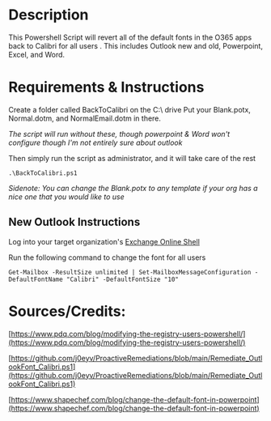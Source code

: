 # Description
This Powershell Script will revert all of the default fonts in the O365 apps back to Calibri for all users . This includes Outlook new and old, Powerpoint, Excel, and Word.

# Requirements & Instructions
Create a folder called BackToCalibri on the C:\ drive
Put your Blank.potx, Normal.dotm, and NormalEmail.dotm in there. 

_The script will run without these, though powerpoint & Word won't configure though I'm not entirely sure about outlook_

Then simply run the script as administrator, and it will take care of the rest
```
.\BackToCalibri.ps1
```
_Sidenote: You can change the Blank.potx to any template if your org has a nice one that you would like to use_
## New Outlook Instructions
Log into your target organization's [Exchange Online Shell](https://learn.microsoft.com/en-us/powershell/exchange/connect-to-exchange-online-powershell?view=exchange-ps)

Run the following command to change the font for all users
```
Get-Mailbox -ResultSize unlimited | Set-MailboxMessageConfiguration -DefaultFontName "Calibri" -DefaultFontSize "10"
```

# Sources/Credits:

[https://www.pdq.com/blog/modifying-the-registry-users-powershell/](https://www.pdq.com/blog/modifying-the-registry-users-powershell/)

[https://github.com/j0eyv/ProactiveRemediations/blob/main/Remediate_OutlookFont_Calibri.ps1](https://github.com/j0eyv/ProactiveRemediations/blob/main/Remediate_OutlookFont_Calibri.ps1)

[https://www.shapechef.com/blog/change-the-default-font-in-powerpoint](https://www.shapechef.com/blog/change-the-default-font-in-powerpoint)
